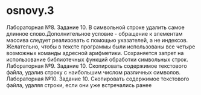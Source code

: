 # osnovy.3
Лабораторная №8. Задание 10. В символьной строке удалить самое длинное слово.Дополнительное условие - обращение к элементам массива следует реализовать с помощью указателей, а не индексов. Желательно, чтобы в тексте программы были использованы все четыре возможных команды адресной арифметики. Сохраняется запрет на использование библиотечных функций обработки символьных строк.
Лабораторная №9. Задание 10. Скопировать  содержимое  текстового  файла,  удалив  строку  с  наибольшим числом различных символов.
Лабораторная №10. Задание 10. Скопировать содержимое текстового файла, удаляя строки, если они уже встречались ранее
